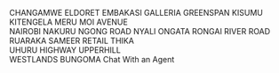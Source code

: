CHANGAMWE 
ELDORET 
EMBAKASI
GALLERIA 
GREENSPAN 
KISUMU 
KITENGELA 
MERU 
MOI AVENUE  
NAIROBI 
NAKURU 
NGONG ROAD 
NYALI 
ONGATA RONGAI
RIVER ROAD 
RUARAKA 
SAMEER RETAIL 
THIKA  
UHURU HIGHWAY 
UPPERHILL  
WESTLANDS
BUNGOMA
Chat With an Agent 
